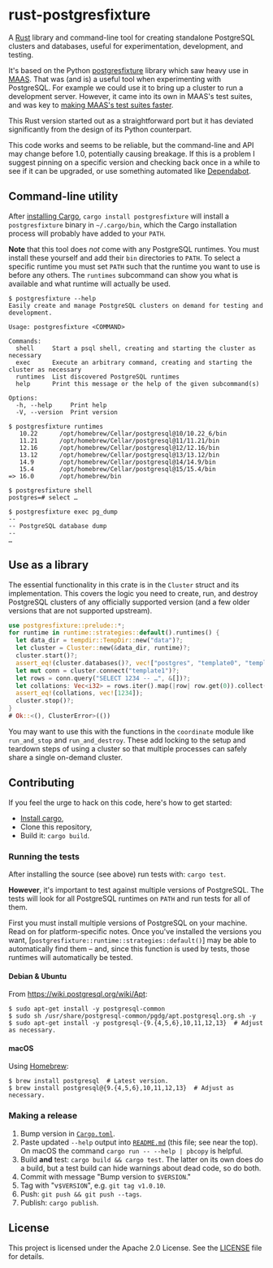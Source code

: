 # rust-postgresfixture

A [Rust](https://www.rust-lang.org/) library and command-line tool for creating
standalone PostgreSQL clusters and databases, useful for experimentation,
development, and testing.

It's based on the Python [postgresfixture][] library which saw heavy use in
[MAAS](https://maas.io/). That was (and is) a useful tool when experimenting
with PostgreSQL. For example we could use it to bring up a cluster to run a
development server. However, it came into its own in MAAS's test suites, and was
key to [making MAAS's test suites faster][maas-faster-tests].

[postgresfixture]: https://pypi.python.org/pypi/postgresfixture
[maas-faster-tests]: https://allenap.me/post/the-way-to-run-tests-quickly-in-maas

This Rust version started out as a straightforward port but it has deviated
significantly from the design of its Python counterpart.

This code works and seems to be reliable, but the command-line and API may
change before 1.0, potentially causing breakage. If this is a problem I suggest
pinning on a specific version and checking back once in a while to see if it can
be upgraded, or use something automated like [Dependabot][dependabot].

[dependabot]: https://github.com/dependabot

## Command-line utility

After [installing Cargo][install-cargo], `cargo install postgresfixture` will
install a `postgresfixture` binary in `~/.cargo/bin`, which the Cargo
installation process will probably have added to your `PATH`.

**Note** that this tool does _not_ come with any PostgreSQL runtimes. You must
install these yourself and add their `bin` directories to `PATH`. To select a
specific runtime you must set `PATH` such that the runtime you want to use is
before any others. The `runtimes` subcommand can show you what is available and
what runtime will actually be used.

```shellsession
$ postgresfixture --help
Easily create and manage PostgreSQL clusters on demand for testing and development.

Usage: postgresfixture <COMMAND>

Commands:
  shell     Start a psql shell, creating and starting the cluster as necessary
  exec      Execute an arbitrary command, creating and starting the cluster as necessary
  runtimes  List discovered PostgreSQL runtimes
  help      Print this message or the help of the given subcommand(s)

Options:
  -h, --help     Print help
  -V, --version  Print version

$ postgresfixture runtimes
   10.22      /opt/homebrew/Cellar/postgresql@10/10.22_6/bin
   11.21      /opt/homebrew/Cellar/postgresql@11/11.21/bin
   12.16      /opt/homebrew/Cellar/postgresql@12/12.16/bin
   13.12      /opt/homebrew/Cellar/postgresql@13/13.12/bin
   14.9       /opt/homebrew/Cellar/postgresql@14/14.9/bin
   15.4       /opt/homebrew/Cellar/postgresql@15/15.4/bin
=> 16.0       /opt/homebrew/bin

$ postgresfixture shell
postgres=# select …

$ postgresfixture exec pg_dump
--
-- PostgreSQL database dump
--
…
```

## Use as a library

The essential functionality in this crate is in the `Cluster` struct and its
implementation. This covers the logic you need to create, run, and destroy
PostgreSQL clusters of any officially supported version (and a few older
versions that are not supported upstream).

```rust
use postgresfixture::prelude::*;
for runtime in runtime::strategies::default().runtimes() {
  let data_dir = tempdir::TempDir::new("data")?;
  let cluster = Cluster::new(&data_dir, runtime)?;
  cluster.start()?;
  assert_eq!(cluster.databases()?, vec!["postgres", "template0", "template1"]);
  let mut conn = cluster.connect("template1")?;
  let rows = conn.query("SELECT 1234 -- …", &[])?;
  let collations: Vec<i32> = rows.iter().map(|row| row.get(0)).collect();
  assert_eq!(collations, vec![1234]);
  cluster.stop()?;
}
# Ok::<(), ClusterError>(())
```

You may want to use this with the functions in the `coordinate` module like
`run_and_stop` and `run_and_destroy`. These add locking to the setup and
teardown steps of using a cluster so that multiple processes can safely share a
single on-demand cluster.

## Contributing

If you feel the urge to hack on this code, here's
how to get started:

- [Install cargo][install-cargo],
- Clone this repository,
- Build it: `cargo build`.

[install-cargo]: https://crates.io/install

### Running the tests

After installing the source (see above) run tests with: `cargo test`.

**However**, it's important to test against multiple versions of PostgreSQL. The
tests will look for all PostgreSQL runtimes on `PATH` and run tests for all of
them.

First you must install multiple versions of PostgreSQL on your machine. Read on
for platform-specific notes. Once you've installed the versions you want,
[`postgresfixture::runtime::strategies::default()`] may be able to automatically
find them – and, since this function is used by tests, those runtimes will
automatically be tested.

#### Debian & Ubuntu

From https://wiki.postgresql.org/wiki/Apt:

```shellsession
$ sudo apt-get install -y postgresql-common
$ sudo sh /usr/share/postgresql-common/pgdg/apt.postgresql.org.sh -y
$ sudo apt-get install -y postgresql-{9.{4,5,6},10,11,12,13}  # Adjust as necessary.
```

#### macOS

Using [Homebrew](https://brew.sh/):

```shellsession
$ brew install postgresql  # Latest version.
$ brew install postgresql@{9.{4,5,6},10,11,12,13}  # Adjust as necessary.
```

### Making a release

1. Bump version in [`Cargo.toml`](Cargo.toml).
2. Paste updated `--help` output into [`README.md`](README.md) (this file; see
   near the top). On macOS the command `cargo run -- --help | pbcopy` is
   helpful.
3. Build **and** test: `cargo build && cargo test`. The latter on its own does
   do a build, but a test build can hide warnings about dead code, so do both.
4. Commit with message "Bump version to `$VERSION`."
5. Tag with "v`$VERSION`", e.g. `git tag v1.0.10`.
6. Push: `git push && git push --tags`.
7. Publish: `cargo publish`.

## License

This project is licensed under the Apache 2.0 License. See the
[LICENSE](LICENSE) file for details.
